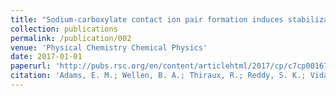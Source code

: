 ```yaml
---
title: "Sodium-carboxylate contact ion pair formation induces stabilization of palmitic acid monolayers at high pH"
collection: publications
permalink: /publication/002
venue: 'Physical Chemistry Chemical Physics'
date: 2017-01-01
paperurl: 'http://pubs.rsc.org/en/content/articlehtml/2017/cp/c7cp00167c'
citation: 'Adams, E. M.; Wellen, B. A.; Thiraux, R.; Reddy, S. K.; Vidalis, A. S.; Paesani, F. & Allen, H. C., <i> Physical Chemistry Chemical Physics </i>, Vol. 19 , pp. 10481-10490 , 2017'
---
```


